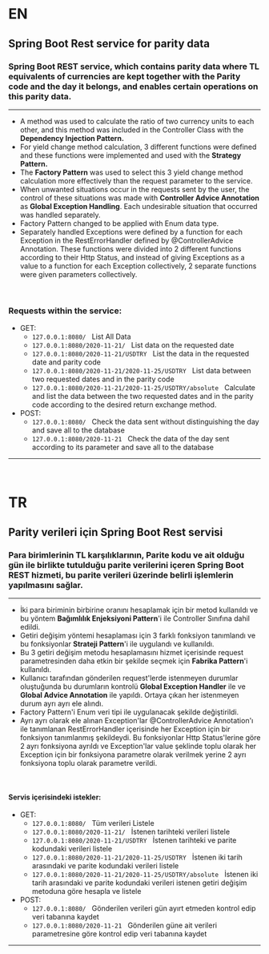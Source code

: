# EN

## Spring Boot Rest service for parity data
### Spring Boot REST service, which contains parity data where TL equivalents of currencies are kept together with the Parity code and the day it belongs, and enables certain operations on this parity data.

------------------

- A method was used to calculate the ratio of two currency units to each other, and this method was included in the Controller Class with the **Dependency Injection Pattern.**
- For yield change method calculation, 3 different functions were defined and these functions were implemented and used with the **Strategy Pattern.**
- The **Factory Pattern** was used to select this 3 yield change method calculation more effectively than the request parameter to the service.
- When unwanted situations occur in the requests sent by the user, the control of these situations was made with **Controller Advice Annotation** as **Global Exception Handling**. Each undesirable situation that occurred was handled separately.
- Factory Pattern changed to be applied with Enum data type.
- Separately handled Exceptions were defined by a function for each Exception in the RestErrorHandler defined by @ControllerAdvice Annotation. These functions were divided into 2 different functions according to their Http Status, and instead of giving Exceptions as a value to a function for each Exception collectively, 2 separate functions were given parameters collectively.


&nbsp;


### Requests within the service:

- GET:
  - ```127.0.0.1:8080/``` &nbsp; List All Data
  - ```127.0.0.1:8080/2020-11-21/``` &nbsp; List data on the requested date
  - ```127.0.0.1:8080/2020-11-21/USDTRY``` &nbsp; List the data in the requested date and parity code
  - ```127.0.0.1:8080/2020-11-21/2020-11-25/USDTRY``` &nbsp; List data between two requested dates and in the parity code
  - ```127.0.0.1:8080/2020-11-21/2020-11-25/USDTRY/absolute``` &nbsp; Calculate and list the data between the two requested dates and in the parity code according to the desired return exchange method.
- POST:
  - ```127.0.0.1:8080/``` &nbsp; Check the data sent without distinguishing the day and save all to the database
  - ```127.0.0.1:8080/2020-11-21``` &nbsp; Check the data of the day sent according to its parameter and save all to the database

------------------



&nbsp;
&nbsp;



# TR 

## Parity verileri için Spring Boot Rest servisi
### Para birimlerinin TL karşılıklarının, Parite kodu ve ait olduğu gün ile birlikte tutulduğu parite verilerini içeren Spring Boot REST hizmeti, bu parite verileri üzerinde belirli işlemlerin yapılmasını sağlar.

------------------

- İki para biriminin birbirine oranını hesaplamak için bir metod kullanıldı ve bu yöntem **Bağımlılık Enjeksiyoni Pattern**'i ile Controller Sınıfına dahil edildi. 
- Getiri değişim yöntemi hesaplaması için 3 farklı fonksiyon tanımlandı ve bu fonksiyonlar **Strateji Pattern**'i ile uygulandı ve kullanıldı.
- Bu 3 getiri değişim metodu hesaplamasını hizmet içerisinde request parametresinden daha etkin bir şekilde seçmek için **Fabrika Pattern**'i kullanıldı.
- Kullanıcı tarafından gönderilen request'lerde istenmeyen durumlar oluştuğunda bu durumların kontrolü **Global Exception Handler** ile ve **Global Advice Annotation** ile yapıldı. Ortaya çıkan her istenmeyen durum ayrı ayrı ele alındı.
- Factory Pattern'i Enum veri tipi ile uygulanacak şekilde değiştirildi.  
- Ayrı ayrı olarak ele alınan Exception'lar @ControllerAdvice Annotation'ı ile tanımlanan RestErrorHandler içerisinde her Exception için bir fonksiyon tanımlanmış şekildeydi. Bu fonksiyonlar Http Status'lerine göre 2 ayrı fonksiyona ayrıldı ve Exception'lar value şeklinde toplu olarak her Exception için bir fonksiyona parametre olarak verilmek yerine 2 ayrı fonksiyona toplu olarak parametre verildi.  


&nbsp;


#### Servis içerisindeki istekler:

- GET:
  - ```127.0.0.1:8080/``` &nbsp; Tüm verileri Listele
  - ```127.0.0.1:8080/2020-11-21/``` &nbsp; İstenen tarihteki verileri listele
  - ```127.0.0.1:8080/2020-11-21/USDTRY``` &nbsp; İstenen tarihteki ve parite kodundaki verileri listele
  - ```127.0.0.1:8080/2020-11-21/2020-11-25/USDTRY``` &nbsp; İstenen iki tarih arasındaki ve parite kodundaki verileri listele
  - ```127.0.0.1:8080/2020-11-21/2020-11-25/USDTRY/absolute``` &nbsp; İstenen iki tarih arasındaki ve parite kodundaki verileri istenen getiri değişim metoduna göre hesapla ve listele
- POST:
  - ```127.0.0.1:8080/``` &nbsp; Gönderilen verileri gün ayırt etmeden kontrol edip veri tabanına kaydet
  - ```127.0.0.1:8080/2020-11-21``` &nbsp; Gönderilen güne ait verileri parametresine göre kontrol edip veri tabanına kaydet

------------------
